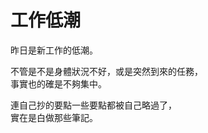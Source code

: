 # 工作低潮


昨日是新工作的低潮。
<!--more-->

不管是不是身體狀況不好，或是突然到來的任務，  
事實也的確是不夠集中。  

連自己抄的要點一些要點都被自己略過了，  
實在是白做那些筆記。
